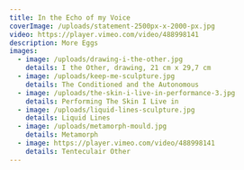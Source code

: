 ```yaml
---
title: In the Echo of my Voice
coverImage: /uploads/statement-2500px-x-2000-px.jpg
video: https://player.vimeo.com/video/488998141
description: More Eggs
images:
  - image: /uploads/drawing-i-the-other.jpg
    details: I the Other, drawing, 21 cm x 29,7 cm
  - image: /uploads/keep-me-sculpture.jpg
    details: The Conditioned and the Autonomous
  - image: /uploads/the-skin-i-live-in-performance-3.jpg
    details: Performing The Skin I Live in
  - image: /uploads/liquid-lines-sculpture.jpg
    details: Liquid Lines
  - image: /uploads/metamorph-mould.jpg
    details: Metamorph
  - image: https://player.vimeo.com/video/488998141
    details: Tenteculair Other
---
```

